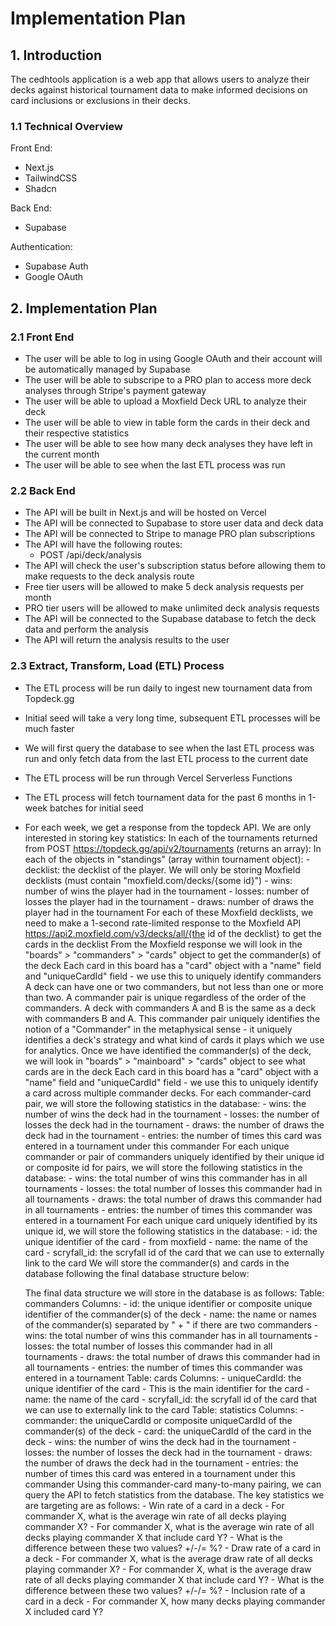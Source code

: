 # Implementation Plan

## 1. Introduction
The cedhtools application is a web app that allows users to analyze their decks against historical tournament data to make informed decisions on card inclusions or exclusions in their decks. 

### 1.1 Technical Overview

Front End:
- Next.js
- TailwindCSS
- Shadcn

Back End:
- Supabase

Authentication:
- Supabase Auth
- Google OAuth

## 2. Implementation Plan

### 2.1 Front End
- The user will be able to log in using Google OAuth and their account will be automatically managed by Supabase
- The user will be able to subscripe to a PRO plan to access more deck analyses through Stripe's payment gateway
- The user will be able to upload a Moxfield Deck URL to analyze their deck
- The user will be able to view in table form the cards in their deck and their respective statistics
- The user will be able to see how many deck analyses they have left in the current month
- The user will be able to see when the last ETL process was run

### 2.2 Back End
- The API will be built in Next.js and will be hosted on Vercel
- The API will be connected to Supabase to store user data and deck data
- The API will be connected to Stripe to manage PRO plan subscriptions
- The API will have the following routes:
    - POST /api/deck/analysis
- The API will check the user's subscription status before allowing them to make requests to the deck analysis route
- Free tier users will be allowed to make 5 deck analysis requests per month
- PRO tier users will be allowed to make unlimited deck analysis requests
- The API will be connected to the Supabase database to fetch the deck data and perform the analysis
- The API will return the analysis results to the user

### 2.3 Extract, Transform, Load (ETL) Process
- The ETL process will be run daily to ingest new tournament data from Topdeck.gg
- Initial seed will take a very long time, subsequent ETL processes will be much faster
- We will first query the database to see when the last ETL process was run and only fetch data from the last ETL process to the current date
- The ETL process will be run through Vercel Serverless Functions
- The ETL process will fetch tournament data for the past 6 months in 1-week batches for initial seed
- For each week, we get a response from the topdeck API. We are only interested in storing key statistics:
    In each of the tournaments returned from POST https://topdeck.gg/api/v2/tournaments (returns an array):
        In each of the objects in "standings" (array within tournament object):
            - decklist: the decklist of the player. We will only be storing Moxfield decklists (must contain "moxfield.com/decks/{some id}")
            - wins: number of wins the player had in the tournament
            - losses: number of losses the player had in the tournament
            - draws: number of draws the player had in the tournament
    For each of these Moxfield decklists, we need to make a 1-second rate-limited response to the Moxfield API https://api2.moxfield.com/v3/decks/all/{the id of the decklist}  to get the cards in the decklist
    From the Moxfield response we will look in the "boards" > "commanders" > "cards" object to get the commander(s) of the deck
        Each card in this board has a "card" object with a "name" field and "uniqueCardId" field - we use this to uniquely identify commanders
        A deck can have one or two commanders, but not less than one or more than two. A commander pair is unique regardless of the order of the commanders. A deck with commanders A and B is the same as a deck with commanders B and A. This commander pair uniquely identifies the notion of a "Commander" in the metaphysical sense - it uniquely identifies a deck's strategy and what kind of cards it plays which we use for analytics.
    Once we have identified the commander(s) of the deck, we will look in "boards" > "mainboard" > "cards" object to see what cards are in the deck
        Each card in this board has a "card" object with a "name" field and "uniqueCardId" field - we use this to uniquely identify a card across multiple commander decks.
    For each commander-card pair, we will store the following statistics in the database:
        - wins: the number of wins the deck had in the tournament
        - losses: the number of losses the deck had in the tournament
        - draws: the number of draws the deck had in the tournament
        - entries: the number of times this card was entered in a tournament under this commander
    For each unique commander or pair of commanders uniquely identified by their unique id or composite id for pairs, we will store the following statistics in the database:
        - wins: the total number of wins this commander has in all tournaments
        - losses: the total number of losses this commander had in all tournaments
        - draws: the total number of draws this commander had in all tournaments
        - entries: the number of times this commander was entered in a tournament
    For each unique card uniquely identified by its unique id, we will store the following statistics in the database:
        - id: the unique identifier of the card - from moxfield
        - name: the name of the card
        - scryfall_id: the scryfall id of the card that we can use to externally link to the card
    We will store the commander(s) and cards in the database following the final database structure below:
    
    The final data structure we will store in the database is as follows:
    Table: commanders
        Columns:
            - id: the unique identifier or composite unique identifier of the commander(s) of the deck
            - name: the name or names of the commander(s) separated by " + " if there are two commanders
            - wins: the total number of wins this commander has in all tournaments
            - losses: the total number of losses this commander had in all tournaments
            - draws: the total number of draws this commander had in all tournaments
            - entries: the number of times this commander was entered in a tournament
    Table: cards
        Columns:
            - uniqueCardId: the unique identifier of the card - This is the main identifier for the card
            - name: the name of the card
            - scryfall_id: the scryfall id of the card that we can use to externally link to the card
    Table: statistics
        Columns:
            - commander: the uniqueCardId or composite uniqueCardId of the commander(s) of the deck
            - card: the uniqueCardId of the card in the deck
            - wins: the number of wins the deck had in the tournament
            - losses: the number of losses the deck had in the tournament
            - draws: the number of draws the deck had in the tournament
            - entries: the number of times this card was entered in a tournament under this commander
    Using this commander-card many-to-many pairing, we can query the API to fetch statistics from the database. The key statistics we are targeting are as follows:
        - Win rate of a card in a deck
            - For commander X, what is the average win rate of all decks playing commander X?
            - For commander X, what is the average win rate of all decks playing commander X that include card Y?
            - What is the difference between these two values? +/-/= %?
        - Draw rate of a card in a deck
            - For commander X, what is the average draw rate of all decks playing commander X?
            - For commander X, what is the average draw rate of all decks playing commander X that include card Y?
            - What is the difference between these two values? +/-/= %?
        - Inclusion rate of a card in a deck
            - For commander X, how many decks playing commander X included card Y?

